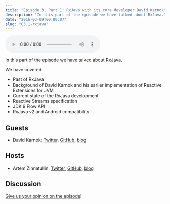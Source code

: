```yaml
---
title: "Episode 3, Part 1: RxJava with its core developer David Karnok"
description: "In this part of the episode we have talked about RxJava."
date: "2016-03-09T00:00:07"
slug: "03.1-rxjava"
---
```

<audio controls preload="metadata">
  <source src="https://github.com/artem-zinnatullin/TheContext-Podcast/releases/download/Episode_3_Part_1/The.Context.episode.3.Part1.mp3" type="audio/mpeg">
</audio>

In this part of the episode we have talked about RxJava.

We have covered:

 - Past of RxJava
 - Background of David Karnok and his earlier implementation of Reactive Extensions for JVM
 - Current state of the RxJava development
 - Reactive Streams specification
 - JDK 9 Flow API
 - RxJava v2 and Android compatibility

## Guests

* David Karnok: [Twitter](https://twitter.com/akarnokd), [GitHub](https://github.com/akarnokd), [blog](http://akarnokd.blogspot.com)

## Hosts

* Artem Zinnatullin: [Twitter](https://twitter.com/artem_zin), [GitHub](https://github.com/artem-zinnatullin), [blog](https://artemzin.com)

## Discussion

[Give us your opinion on the episode](https://github.com/artem-zinnatullin/TheContext-Podcast/issues/25)!
